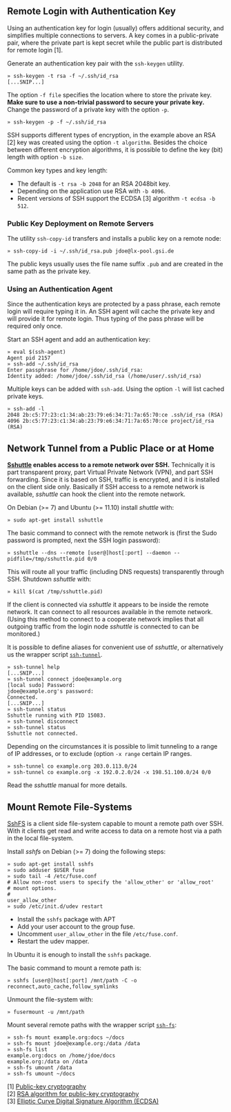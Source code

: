 ## Remote Login with Authentication Key

Using an authentication key for login (usually) offers additional 
security, and simplifies multiple connections to servers. A key
comes in a public-private pair, where the private part is kept
secret while the public part is distributed for remote login [1].

Generate an authentication key pair with the `ssh-keygen` utility. 

    » ssh-keygen -t rsa -f ~/.ssh/id_rsa 
    [...SNIP...]

The option `-f file` specifies the location where to store the
private key. **Make sure to use a non-trivial password to secure 
your private key.** Change the password of a private key with
the option `-p`.

    » ssh-keygen -p -f ~/.ssh/id_rsa

SSH supports different types of encryption, in the example above
an RSA [2] key was created using the option `-t algorithm`. Besides 
the choice between different encryption algorithms, it is possible
to define the key (bit) length with option `-b size`. 

Common key types and key length:

* The default is `-t rsa -b 2048` for an RSA 2048bit key.
* Depending on the application use RSA with `-b 4096`.
* Recent versions of SSH support the ECDSA [3] algorithm
  `-t ecdsa -b 512`.

### Public Key Deployment on Remote Servers

The utility `ssh-copy-id` transfers and installs a public key
on a remote node:

    » ssh-copy-id -i ~/.ssh/id_rsa.pub jdoe@lx-pool.gsi.de

The public keys usually uses the file name suffix `.pub` and
are created in the same path as the private key.

### Using an Authentication Agent

Since the authentication keys are protected by a pass phrase, 
each remote login will require typing it in. An SSH agent will 
cache the private key and will provide it for remote login. 
Thus typing of the pass phrase will be required only once.

Start an SSH agent and add an authentication key:

    » eval $(ssh-agent)
    Agent pid 2157
    » ssh-add ~/.ssh/id_rsa 
    Enter passphrase for /home/jdoe/.ssh/id_rsa:
    Identity added: /home/jdoe/.ssh/id_rsa (/home/user/.ssh/id_rsa)

Multiple keys can be added with `ssh-add`. Using the option `-l`
will list cached private keys.

    » ssh-add -l 
    2048 2b:c5:77:23:c1:34:ab:23:79:e6:34:71:7a:65:70:ce .ssh/id_rsa (RSA)
    4096 2b:c5:77:23:c1:34:ab:23:79:e6:34:71:7a:65:70:ce project/id_rsa (RSA)

## Network Tunnel from a Public Place or at Home

**[Sshuttle][10] enables access to a remote network over SSH.**
Technically it is part transparent proxy, part Virtual Private
Network (VPN), and part SSH forwarding. Since it is based on 
SSH, traffic is encrypted, and it is installed on the client 
side only. Basically if SSH access to a remote network is 
available, _sshuttle_ can hook the client into the remote network.

On Debian (>= 7) and Ubuntu (>= 11.10) install _shuttle_ with:

    » sudo apt-get install sshuttle

The basic command to connect with the remote network is (first
the Sudo password is prompted, next the SSH login password):

    » sshuttle --dns --remote [user@]host[:port] --daemon --pidfile=/tmp/sshuttle.pid 0/0  

This will route all your traffic (including DNS requests) 
transparently through SSH. Shutdown _sshuttle_ with:

    » kill $(cat /tmp/sshuttle.pid)

If the client is connected via _sshuttle_ it appears to be 
inside the remote network. It can connect to all resources 
available in the remote network. (Using this method to connect to 
a cooperate network implies that all outgoing traffic from the 
login node _sshuttle_ is connected to can be monitored.)

It is possible to define aliases for convenient use of 
_sshuttle_, or alternatively us the wrapper script [`ssh-tunnel`][11].

    » ssh-tunnel help
    [...SNIP...]
    » ssh-tunnel connect jdoe@example.org
    [local sudo] Password: 
    jdoe@example.org's password: 
    Connected.
    [...SNIP...]
    » ssh-tunnel status
    Sshuttle running with PID 15083.
    » ssh-tunnel disconnect
    » ssh-tunnel status
    Sshuttle not connected.

Depending on the circumstances it is possible to limit 
tunneling to a range of IP addresses, or to exclude 
(option `-x range` certain IP ranges.

    » ssh-tunnel co example.org 203.0.113.0/24
    » ssh-tunnel co example.org -x 192.0.2.0/24 -x 198.51.100.0/24 0/0

Read the _sshuttle_ manual for more details.

## Mount Remote File-Systems

[SshFS][12] is a client side file-system capable to mount
a remote path over SSH. With it clients get read and write
access to data on a remote host via a path in the local
file-system.

Install _sshfs_ on Debian (>= 7) doing the following steps:

    » sudo apt-get install sshfs
    » sudo adduser $USER fuse
    » sudo tail -4 /etc/fuse.conf
    # Allow non-root users to specify the 'allow_other' or 'allow_root'
    # mount options.
    #
    user_allow_other
    » sudo /etc/init.d/udev restart

- Install the `sshfs` package with APT
- Add your user account to the group fuse.
- Uncomment `user_allow_other` in the file `/etc/fuse.conf`.
- Restart the udev mapper.

In Ubuntu it is enough to install the `sshfs` package.

The basic command to mount a remote path is:

    » sshfs [user@]host[:port] /mnt/path -C -o reconnect,auto_cache,follow_symlinks

Unmount the file-system with:

    » fusermount -u /mnt/path

Mount several remote paths with the wrapper script [`ssh-fs`][14]:

    » ssh-fs mount example.org:docs ~/docs
    » ssh-fs mount jdoe@example.org:/data /data
    » ssh-fs list 
    example.org:docs on /home/jdoe/docs
    example.org:/data on /data
    » ssh-fs umount /data
    » ssh-fs umount ~/docs





[1] [Public-key cryptography][01]  
[2] [RSA algorithm for public-key cryptography][02]  
[3] [Elliptic Curve Digital Signature Algorithm (ECDSA)][03]  

[01]: http://en.wikipedia.org/wiki/Public-key_cryptography
[02]: http://en.wikipedia.org/wiki/RSA_%28algorithm%29
[03]: http://en.wikipedia.org/wiki/Elliptic_Curve_DSA
[10]: https://github.com/apenwarr/sshuttle
[11]: ../bin/ssh-tunnel
[12]: http://fuse.sourceforge.net/sshfs.html
[14]: ../bin/ssh-fs
